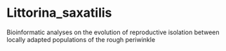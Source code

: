 # Littorina_saxatilis
Bioinformatic analyses on the evolution of reproductive isolation between locally adapted populations of the rough periwinkle
